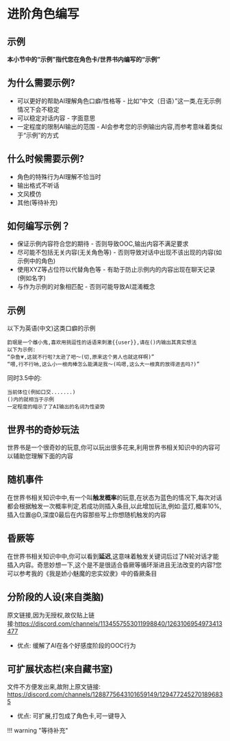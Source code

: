 # 进阶角色编写

## 示例
**本小节中的“示例”指代您在角色卡/世界书内编写的“示例”**

## 为什么需要示例?

- 可以更好的帮助AI理解角色口癖/性格等 - 比如“中文（日语）”这一类,在无示例情况下会不稳定
- 可以稳定对话内容 - 字面意思
- 一定程度的限制AI输出的范围 - AI会参考您的示例输出内容,而参考意味着类似于“示例”的方式

## 什么时候需要示例?

- 角色的特殊行为AI理解不恰当时
- 输出格式不听话
- 文风模仿
- 其他(等待补充)

## 如何编写示例？

- 保证示例内容符合您的期待 - 否则导致OOC,输出内容不满足要求
- 尽可能不包括无关内容(无关角色等) - 否则导致对话中出现不该出现的内容(如示例中的角色)
- 使用XYZ等占位符以代替角色等 - 有助于防止示例内的内容出现在聊天记录(例如名字)
- 与作为示例的对象相匹配 - 否则可能导致AI混淆概念

## 示例
以下为英语(中文)这类口癖的示例
```
韵珉是一个雌小鬼,喜欢用挑逗性的话语来刺激{{user}},请在()内输出其真实想法
以下为示例:
“杂鱼💗,这就不行啦?太逊了吧～(切,原来这个男人也就这样啊)”
“喂,行不行呐,这么小一根肉棒怎么能满足我～(呜嗯,这么大一根真的放得进去吗?)”
```

同时3.5中的:
```
当前体位(例如口交.......)
()内的就相当于示例
一定程度的暗示了了AI输出的名词为性姿势
```

## 世界书的奇妙玩法
世界书是一个很奇妙的玩意,你可以玩出很多花来,利用世界书相关知识中的内容可以辅助您理解下面的内容

## 随机事件
在世界书相关知识中中,有一个叫**触发概率**的玩意,在状态为蓝色的情况下,每次对话都会根据触发一次概率判定,若成功则插入条目,以此增加玩法,例如:蓝灯,概率10%,插入位置@D,深度0最后在内容那些写上你想随机触发的内容

## 昏厥等
在世界书相关知识中中,你可以看到**延迟**,这意味着触发关键词后过了N轮对话才能插入内容。奇思妙想一下,这个是不是很适合昏厥等循环渐进且无法改变的内容?您可以参考我的《我是娇小魅魔的忠实奴隶》中的昏厥条目

## 分阶段的人设(来自类脑)
原文链接,因为无授权,故仅贴上链接:https://discord.com/channels/1134557553011998840/1263106954973413477
- 优点: 缓解了AI在各个好感度阶段的OOC行为

## 可扩展状态栏(来自藏书室)
文件不方便发出来,故附上原文链接:
https://discord.com/channels/1288775643101659149/1294772452701896835
- 优点: 可扩展,打包成了角色卡,可一键导入

!!! warning "等待补充"